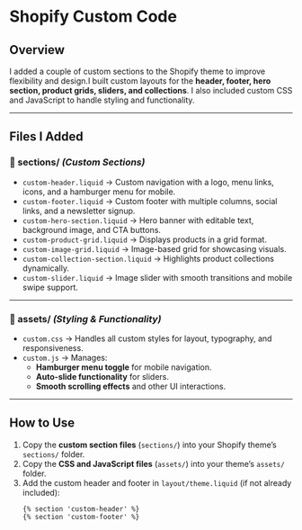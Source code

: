 # Shopify Custom Code

## Overview  
I added a couple of custom sections to the Shopify theme to improve flexibility and design.I built custom layouts for the **header, footer, hero section, product grids, sliders, and collections**. I also included custom CSS and JavaScript to handle styling and functionality.  

---

## Files I Added  

### 📂 sections/ _(Custom Sections)_  
- `custom-header.liquid` → Custom navigation with a logo, menu links, icons, and a hamburger menu for mobile.  
- `custom-footer.liquid` → Custom footer with multiple columns, social links, and a newsletter signup.  
- `custom-hero-section.liquid` → Hero banner with editable text, background image, and CTA buttons.  
- `custom-product-grid.liquid` → Displays products in a grid format.  
- `custom-image-grid.liquid` → Image-based grid for showcasing visuals.  
- `custom-collection-section.liquid` → Highlights product collections dynamically.  
- `custom-slider.liquid` → Image slider with smooth transitions and mobile swipe support.  

---

### 📂 assets/ _(Styling & Functionality)_  
- `custom.css` → Handles all custom styles for layout, typography, and responsiveness.  
- `custom.js` → Manages:  
  - **Hamburger menu toggle** for mobile navigation.  
  - **Auto-slide functionality** for sliders.  
  - **Smooth scrolling effects** and other UI interactions.  

---

## How to Use  
1. Copy the **custom section files** (`sections/`) into your Shopify theme’s `sections/` folder.  
2. Copy the **CSS and JavaScript files** (`assets/`) into your theme’s `assets/` folder.  
3. Add the custom header and footer in `layout/theme.liquid` (if not already included):  
   ```liquid
   {% section 'custom-header' %}
   {% section 'custom-footer' %}

